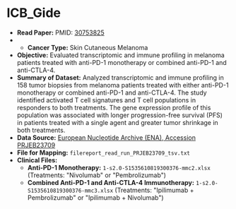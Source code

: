 # ICB_Gide

- **Read Paper:** PMID: [30753825](https://pubmed.ncbi.nlm.nih.gov/30753825/)
- - **Cancer Type:** Skin Cutaneous Melanoma
- **Objective:** Evaluated transcriptomic and immune profiling in melanoma patients treated with anti-PD-1 monotherapy or combined anti-PD-1 and anti-CTLA-4.
- **Summary of Dataset:** Analyzed transcriptomic and immune profiling in 158 tumor biopsies from melanoma patients treated with either anti-PD-1 monotherapy or combined anti-PD-1 and anti-CTLA-4. The study identified activated T cell signatures and T cell populations in responders to both treatments. The gene expression profile of this population was associated with longer progression-free survival (PFS) in patients treated with a single agent and greater tumor shrinkage in both treatments.
- **Data Source:** [European Nucleotide Archive (ENA), Accession PRJEB23709](https://www.ebi.ac.uk/ena/browser/view/PRJEB23709?show=reads)  
- **File for Mapping:** `filereport_read_run_PRJEB23709_tsv.txt`  
- **Clinical Files:**  
  - **Anti-PD-1 Monotherapy:** `1-s2.0-S1535610819300376-mmc2.xlsx` (Treatments: "Nivolumab" or "Pembrolizumab")  
  - **Combined Anti-PD-1 and Anti-CTLA-4 Immunotherapy:** `1-s2.0-S1535610819300376-mmc3.xlsx` (Treatments: "Ipilimumab + Pembrolizumab" or "Ipilimumab + Nivolumab")

